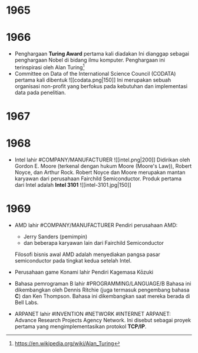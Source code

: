 # 1965
# 1966
- Penghargaan **Turing Award** pertama kali diadakan
	Ini dianggap sebagai penghargaan Nobel di bidang ilmu komputer. Penghargaan ini terinspirasi oleh Alan Turing[^1]
- Committee on Data of the International Science Council (CODATA) pertama kali dibentuk
	![[codata.png|150]]
	Ini merupakan sebuah organisasi non-profit yang berfokus pada kebutuhan dan implementasi data pada penelitian.
# 1967
# 1968
- Intel lahir #COMPANY/MANUFACTURER 
	![[intel.png|200]]
	Didirikan oleh Gordon E. Moore (terkenal dengan hukum Moore (Moore's Law)), Robert Noyce, dan Arthur Rock. Robert Noyce dan Moore merupakan mantan karyawan dari perusahaan Fairchild Semiconductor.
	Produk pertama dari Intel adalah **Intel 3101**
	![[intel-3101.jpg|150]]
# 1969
- AMD lahir #COMPANY/MANUFACTURER 
	Pendiri perusahaan AMD:
	- Jerry Sanders (pemimpin)
	- dan beberapa karyawan lain dari Fairchild Semiconductor
	
	Filosofi bisnis awal AMD adalah menyediakan pangsa pasar semiconductor pada tingkat kedua setelah Intel.

- Perusahaan game Konami lahir
	Pendiri Kagemasa Kōzuki
- Bahasa pemrograman B lahir #PROGRAMMING/LANGUAGE/B
	Bahasa ini dikembangkan oleh Dennis Ritchie (juga termasuk pengembang bahasa **C**) dan Ken Thompson. Bahasa ini dikembangkan saat mereka berada di Bell Labs.
- ARPANET lahir #INVENTION #NETWORK #INTERNET
	ARPANET: Advance Research Projects Agency Network. Ini disebut sebagai proyek pertama yang mengimplementasikan protokol **TCP/IP**.

[^1]: https://en.wikipedia.org/wiki/Alan_Turing